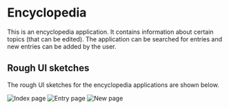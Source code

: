# Encyclopedia

This is an encyclopedia application. It contains information about certain topics (that can be edited). The application can be searched for entries and new entries can be added by the user.


## Rough UI sketches

The rough UI sketches for the encyclopedia applications are shown below.

![Index page](/UI_sketches/index_page_1)
![Entry page](/UI_sketches/entry_page_1)
![New page](/UI_sketches/new_page_1)
